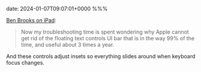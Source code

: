 date: 2024-01-07T09:07:01+0000
%%%

[Ben Brooks on iPad](https://brooksreview.net/2024/01/still-full-time-ipad-only-eight-years-running/):

> Now my troubleshooting time is spent wondering why Apple cannot get rid of the floating text controls UI bar that is in the way 99% of the time, and useful about 3 times a year.

And these controls adjust insets so everything slides around when keyboard focus changes.
